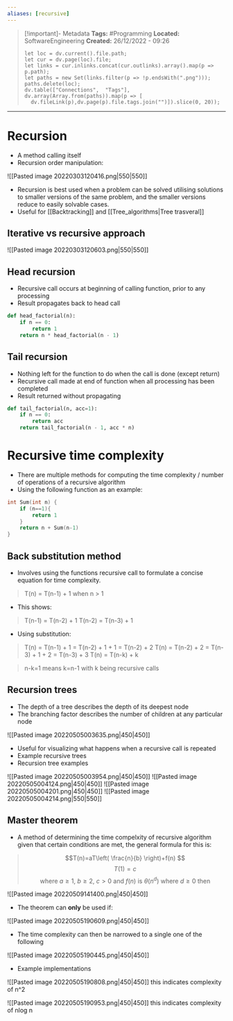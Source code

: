 ```yaml
---
aliases: [recursive]
---
```


> [!important]- Metadata
> **Tags:** #Programming 
> **Located:** SoftwareEngineering
> **Created:** 26/12/2022 - 09:26
> ```dataviewjs
>let loc = dv.current().file.path;
>let cur = dv.page(loc).file;
>let links = cur.inlinks.concat(cur.outlinks).array().map(p => p.path);
>let paths = new Set(links.filter(p => !p.endsWith(".png")));
>paths.delete(loc);
>dv.table(["Connections",  "Tags"], dv.array(Array.from(paths)).map(p => [
>   dv.fileLink(p),dv.page(p).file.tags.join("")]).slice(0, 20));
> ```

___
# Recursion
- A method calling itself
- Recursion order manipulation:

![[Pasted image 20220303120416.png|550|550]]
- Recursion is best used when a problem can be solved utilising solutions to smaller versions of the same problem, and the smaller versions reduce to easily solvable cases. 
- Useful for [[Backtracking]] and [[Tree_algorithms|Tree trasveral]]
## Iterative vs recursive approach
![[Pasted image 20220303120603.png|550|550]]


## Head recursion 
- Recursive call occurs at beginning of calling function, prior to any processing 
- Result propagates back to head call
```python
def head_factorial(n):
    if n == 0:
        return 1
    return n * head_factorial(n - 1)
```

## Tail recursion 
- Nothing left for the function to do when the call is done (except return)
- Recursive call made at end of function when all processing has been completed 
- Result returned without propagating
```python
def tail_factorial(n, acc=1):
    if n == 0:
        return acc
    return tail_factorial(n - 1, acc * n)
```

# Recursive time complexity
- There are multiple methods for computing the time complexity  / number of operations of a recursive algorithm 
- Using the following function as an example:
```c
int Sum(int n) {
	if (n==1){
		return 1
	}
	return n + Sum(n-1)
}
```

## Back substitution method 
- Involves using the functions recursive call to formulate a concise equation for time complexity.

> T(n) = T(n-1) + 1 when n > 1

- This shows:

> T(n-1) = T(n-2) + 1 
> T(n-2) = T(n-3) + 1

- Using substitution:

>T(n) = T(n-1) + 1 = T(n-2) + 1 + 1 = T(n-2) + 2 
>T(n) = T(n-2) + 2 = T(n-3) + 1 + 2 = T(n-3) + 3
>T(n) = T(n-k) + k

> n-k=1 means k=n-1  with k being recursive calls

## Recursion trees 

- The depth of a tree describes the depth of its deepest node
- The branching factor describes the number of children at any particular node

![[Pasted image 20220505003635.png|450|450]]

- Useful for visualizing what happens when a recursive call is repeated
- Example recursive trees 
- Recursion tree examples

![[Pasted image 20220505003954.png|450|450]]
![[Pasted image 20220505004124.png|450|450]]
![[Pasted image 20220505004201.png|450|450]]
![[Pasted image 20220505004214.png|550|550]]



## Master theorem 
- A method of determining the time compelxity of recursive algorithm given that certain conditions are met, the general formula for this is:
>$$T(n)=aT\left( \frac{n}{b} \right)+f(n) $$
>$$T(1)=c$$
>$$ \text{where}\ a\geq{1},\ b\geq{2},\ c>{0} \ \text{and} \ f(n) \text{ is } \theta(n^{d})\text{ where }d\geq{0} \text{ then} $$
>
![[Pasted image 20220509141400.png|450|450]]

- The theorem can **only** be used if:

![[Pasted image 20220505190609.png|450|450]]

- The time complexity can then be narrowed to  a single one of the following 

![[Pasted image 20220505190445.png|450|450]]

- Example implementations

![[Pasted image 20220505190808.png|450|450]]
this indicates complexity of n^2

![[Pasted image 20220505190953.png|450|450]]
this indicates complexity of nlog n